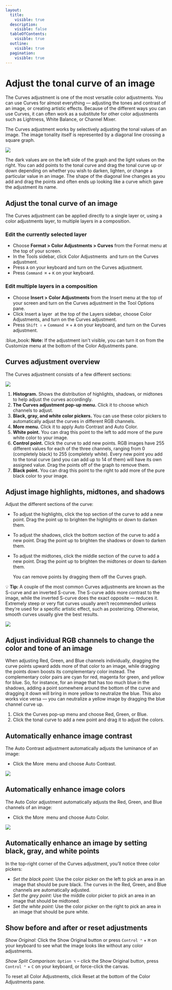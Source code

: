 ```yaml
---
layout:
  title:
    visible: true
  description:
    visible: false
  tableOfContents:
    visible: true
  outline:
    visible: true
  pagination:
    visible: true
---
```


# Adjust the tonal curve of an image

The Curves adjustment is one of the most versatile color adjustments. You can use Curves for almost everything — adjusting the tones and contrast of an image, or creating artistic effects. Because of the different ways you can use Curves, it can often work as a substitute for other color adjustments such as Lightness, White Balance, or Channel Mixer.

The Curves adjustment works by selectively adjusting the tonal values of an image. The image tonality itself is represented by a diagonal line crossing a square graph.

![](https://help.pixelmator.com/pixelmator-pro/3.5/assets/English/1656337597000.png)

The dark values are on the left side of the graph and the light values on the right. You can add points to the tonal curve and drag the tonal curve up or down depending on whether you wish to darken, lighten, or change a particular value in an image. The shape of the diagonal line changes as you add and drag the points and often ends up looking like a curve which gave the adjustment its name.

## Adjust the tonal curve of an image

The Curves adjustment can be applied directly to a single layer or, using a color adjustments layer, to multiple layers in a composition.

### Edit the currently selected layer

* Choose **Format > Color Adjustments > Curves** from the Format menu at the top of your screen.
* In the Tools sidebar, click Color Adjustments <img src="https://help.pixelmator.com/pixelmator-pro/3.5/assets/English/1581000192000.png" alt="" data-size="line"> and turn on the Curves adjustment.
* Press `A` on your keyboard and turn on the Curves adjustment.
* Press `Command ⌘` + `K` on your keyboard.

### Edit multiple layers in a composition

* Choose **Insert > Color Adjustments** from the Insert menu at the top of your screen and turn on the Curves adjustment in the Tool Options pane.
* Click Insert a layer <img src="https://help.pixelmator.com/pixelmator-pro/3.5/assets/English/1648724547000.png" alt="" data-size="line"> at the top of the Layers sidebar, choose Color Adjustments, and turn on the Curves adjustment.
* Press `Shift ⇧` + `Command ⌘` + `A` on your keyboard, and turn on the Curves adjustment.

:blue\_book: **Note:** If the adjustment isn't visible, you can turn it on from the Customize menu at the bottom of the Color Adjustments pane.

## Curves adjustment overview

The Curves adjustment consists of a few different sections:

![](https://help.pixelmator.com/pixelmator-pro/3.5/assets/English/1656337223000.png)

1. **Histogram.** Shows the distribution of highlights, shadows, or midtones to help adjust the curves accordingly.
2. **The Curves adjustment pop-up menu.** Click it to choose which channels to adjust.
3. **Black, gray, and white color pickers.** You can use these color pickers to automatically adjust the curves in different RGB channels.
4. **More menu.** Click it to apply Auto Contrast and Auto Color.
5. **White point.** You can drag this point to the left to add more of the pure white color to your image.
6. **Control point.** Click the curve to add new points. RGB images have 255 different values for each of the three channels, ranging from 0 (completely black) to 255 (completely white). Every new point you add to the tonal curve (and you can add up to 14 of them) will have its own assigned value. Drag the points off of the graph to remove them.
7. **Black point.** You can drag this point to the right to add more of the pure black color to your image.

## Adjust image highlights, midtones, and shadows

Adjust the different sections of the curve:

* To adjust the highlights, click the top section of the curve to add a new point. Drag the point up to brighten the highlights or down to darken them.
* To adjust the shadows, click the bottom section of the curve to add a new point. Drag the point up to brighten the shadows or down to darken them.
*   To adjust the midtones, click the middle section of the curve to add a new point. Drag the point up to brighten the midtones or down to darken them.

    You can remove points by dragging them off the Curves graph.

:bulb: **Tip:** A couple of the most common Curves adjustments are known as the S-curve and an inverted S-curve. The S-curve adds more contrast to the image, while the inverted S-curve does the exact opposite — reduces it. Extremely steep or very flat curves usually aren’t recommended unless they’re used for a specific artistic effect, such as posterizing. Otherwise, smooth curves usually give the best results.

![](https://help.pixelmator.com/pixelmator-pro/3.5/assets/English/1656338034000.png)

## Adjust individual RGB channels to change the color and tone of an image

When adjusting Red, Green, and Blue channels individually, dragging the curve points upward adds more of that color to an image, while dragging the points down boosts its complementary color instead. The complementary color pairs are cyan for red, magenta for green, and yellow for blue. So, for instance, for an image that has too much blue in the shadows, adding a point somewhere around the bottom of the curve and dragging it down will bring in more yellow to neutralize the blue. This also works vice versa — you can neutralize a yellow image by dragging the blue channel curve up.

1. Click the Curves pop-up menu and choose Red, Green, or Blue.
2. Click the tonal curve to add a new point and drag it to adjust the colors.

## Automatically enhance image contrast

The Auto Contrast adjustment automatically adjusts the luminance of an image:

* Click the More <img src="https://help.pixelmator.com/pixelmator-pro/3.5/assets/English/1605111967000.png" alt="" data-size="line"> menu and choose Auto Contrast.

![](https://help.pixelmator.com/pixelmator-pro/3.5/assets/English/1656337719000.png)

## Automatically enhance image colors

The Auto Color adjustment automatically adjusts the Red, Green, and Blue channels of an image:

* Click the More <img src="https://help.pixelmator.com/pixelmator-pro/3.5/assets/English/1605111967000.png" alt="" data-size="line"> menu and choose Auto Color.

![](https://help.pixelmator.com/pixelmator-pro/3.5/assets/English/1656337773000.png)

## Automatically enhance an image by setting black, gray, and white points

In the top-right corner of the Curves adjustment, you’ll notice three color pickers:

* _Set the black point:_ Use the color picker on the left to pick an area in an image that should be pure black. The curves in the Red, Green, and Blue channels are automatically adjusted.
* _Set the grey point:_ Use the middle color picker to pick an area in an image that should be midtoned.
* _Set the white point:_ Use the color picker on the right to pick an area in an image that should be pure white.

## Show before and after or reset adjustments

_Show Original:_ Click the Show Original button or press `Control ⌃` + `M` on your keyboard to see what the image looks like without any color adjustments.

_Show Split Comparison:_ `Option ⌥` – click the Show Original button, press `Control ⌃` + `C` on your keyboard, or force-click the canvas.

To reset all Color Adjustments, click Reset at the bottom of the Color Adjustments pane.
